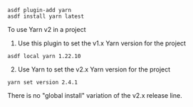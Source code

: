 ```
asdf plugin-add yarn
asdf install yarn latest
```

To use Yarn v2 in a project 

1.  Use this plugin to set the v1.x Yarn version for the project
   
```
asdf local yarn 1.22.10
```

2.  Use Yarn to set the v2.x Yarn version for the project
   
```
yarn set version 2.4.1
```

There is no "global install" variation of the v2.x release line.